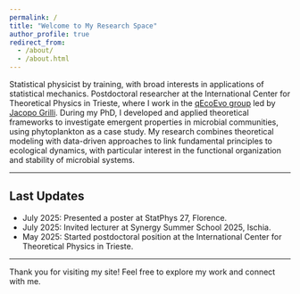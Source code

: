 ```yaml
---
permalink: /
title: "Welcome to My Research Space"
author_profile: true
redirect_from: 
  - /about/
  - /about.html
---
```


Statistical physicist by training, with broad interests in applications of statistical mechanics.
Postdoctoral researcher at the International Center for Theoretical Physics in Trieste, where I work in the [qEcoEvo group](https://jacopogrilli.github.io/group/) led by [Jacopo Grilli](https://jacopogrilli.github.io/).
During my PhD, I developed and applied theoretical frameworks to investigate emergent properties in microbial communities, using phytoplankton as a case study. My research combines theoretical modeling with data-driven approaches to link fundamental principles to ecological dynamics, with particular interest in the functional organization and stability of microbial systems.

---

## Last Updates

- July 2025: Presented a poster at StatPhys 27, Florence.
- July 2025: Invited lecturer at Synergy Summer School 2025, Ischia.
- May 2025: Started postdoctoral position at the International Center for Theoretical Physics in Trieste.


---

Thank you for visiting my site! Feel free to explore my work and connect with me.
